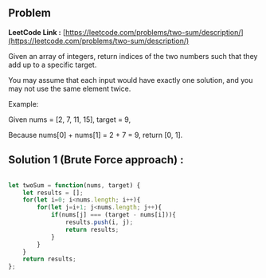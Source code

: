 ## Problem

**LeetCode Link :** [https://leetcode.com/problems/two-sum/description/](https://leetcode.com/problems/two-sum/description/)

Given an array of integers, return indices of the two numbers such that they add up to a specific target.

You may assume that each input would have exactly one solution, and you may not use the same element twice.

Example:

Given nums = [2, 7, 11, 15], target = 9,

Because nums[0] + nums[1] = 2 + 7 = 9,
return [0, 1].



## Solution 1 (Brute Force approach) : 

```javascript

let twoSum = function(nums, target) {
    let results = [];
    for(let i=0; i<nums.length; i++){
        for(let j=i+1; j<nums.length; j++){
            if(nums[j] === (target - nums[i])){
                results.push(i, j);
                return results;
            }
        }
    }
    return results;
};


```
